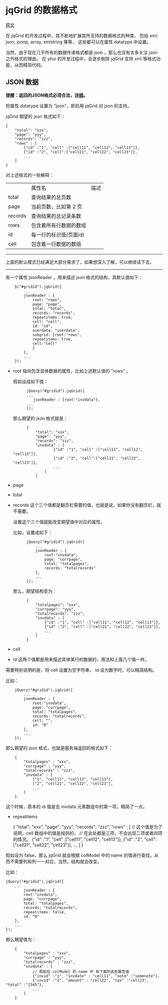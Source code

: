 # jqGrid 的数据格式

[原文](http://www.trirand.com/jqgridwiki/doku.php?id=wiki:retrieving_data)

在 jqGrid 的开发过程中，其不断地扩展其所支持的数据格式的种类，
包括 xml, json, jsonp, array, xmlstring 等等，
这些都可以在属性 datatype 中设置。

当然，由于现在几乎所有的数据传递格式都是 json ，那么也没有太多关注 json 之外格式的理由。
在 yhui 的开发过程中，会逐步剔除 jqGrid 支持 xml 等格式功能，从而精简代码。

## JSON 数据

**提醒：返回的JSON格式必须合法，[详细](http://www.json.org/json-zh.html)。**

将属性 datatype 设置为 "json"，即启用 jqGrid 对 json 的支持。

jqGrid 期望的 json 格式如下：

    { 
        "total": "xxx", 
        "page": "yyy", 
        "records": "zzz",
        "rows" : [
            {"id" :"1", "cell" :["cell11", "cell12", "cell13"]},
            {"id" :"2", "cell":["cell21", "cell22", "cell23"]},
            ...
        ]
    }

对上述格式的一些解释：
<table>
    <th>
        <td>属性名</td>
        <td>描述</td>
    </th>
    <tr>
        <td>total</td>
        <td>查询结果的总页数</td>
    </tr>
    <tr>
        <td>page</td>
        <td>当前页数，比如第 2 页</td>
    </tr>
    <tr>
        <td>records</td>
        <td>查询结果的总记录条数</td>
    </tr>
    <tr>
        <td>rows</td>
        <td>包含着所有行数据的数组</td>
    </tr>
    <tr>
        <td>id</td>
        <td>每一行的标识值(页面id)</td>
    </tr>
    <tr>
        <td>cell</td>
        <td>包含着一行数据的数组</td>
    </tr>
</table>

***
上面的默认模式已经满足大部分需求了，如果想深入了解，可以继续读下去。

***

有一个属性 jsonReader ，用来描述 json 格式的结构，其默认值如下：

        $("#gridid").jqGrid({
            ...
            jsonReader : {
                root: "rows",
                page: "page",
                total: "total",
                records: "records",
                repeatitems: true,
                cell: "cell",
                id: "id",
                userdata: "userdata",
                subgrid: {root:"rows", 
                repeatitems: true, 
                cell:"cell"
                }
            },
            ...
        });

* root 指向包含具体数据的属性，比如上述默认值的 "rows" 。

    假如设成如下值：

            jQuery("#gridid").jqGrid({
            ...
               jsonReader : {root:"invdata"},
            ...
            });
    那么期望的 json 格式就是：

            { 
                "total": "xxx", 
                "page": "yyy", 
                "records": "zzz",
                "invdata" : [
                        {"id" :"1", "cell" :["cell11", "cell12", "cell13"]},
                        {"id" :"2", "cell":["cell21", "cell22", "cell23"]},
                        ...
                    ]
                }
* page 
* total
* records 这个三个值都是翻页栏需要的值，也就是说，如果你没有翻页栏，就不需要。

    设置这个三个值就能改变期望值中对应的属性。

    比如，设置成如下：

            jQuery("#gridid").jqGrid({
                ...
                jsonReader : {
                    root:"invdata",
                    page: "currpage",
                    total: "totalpages",
                    records: "totalrecords"
                },
                ...
            });
    那么，期望结构变为：

            { 
                "totalpages": "xxx", 
                "currpage": "yyy",
                "totalrecords": "zzz",
                "invdata" : [
                    {"id" :"1", "cell" :["cell11", "cell12", "cell13"]},
                    {"id" :"2", "cell" :["cell21", "cell22", "cell23"]},
                    ...
                ]
            }      

* cell
* id 这两个值都是用来描述具体某行的数据的，用法和上面几个值一样。

需要特别说明的是，将 cell 设置为空字符串， id 设为数字时，可以精简结构。

比如：

        jQuery("#gridid").jqGrid({
            ...
            jsonReader : {
                root:"invdata",
                page: "currpage",
                total: "totalpages",
                records: "totalrecords",
                cell: "",
                id: "0"
            },
            ...
        });
那么期望的 json 格式，也就是服务端返回的格式如下：

        { 
            "totalpages" : "xxx", 
            "currpage" : "yyy",
            "totalrecords" : "zzz",
            "invdata" : [
                ["1", "cell11", "cell12", "cell13"],
                ["2", "cell21", "cell22", "cell23"],
                ...
            ]
        }
这个时候，原本的 id 值是去 invdata 元素数组中的第一项，精简了一点。

* repeatitems

    { 
        "total": "xxx", 
        "page": "yyy", 
        "records": "zzz",
        "rows" : [
            // 这个值是为了说明，cell 数组中的值是规则的，
            // 在此处都是三项，不会出现二项或者四项的情况。
            {"id" :"1", "cell" :["cell11", "cell12", "cell13"]},
            {"id" :"2", "cell":["cell21", "cell22", "cell23"]},
            ...
        ]
    }

假如设为 false，那么 jqGrid 就会根据 colModel 中的 name 的值进行查找，从而不需要列和列一一对应，当然，结构就会改变。

比如：

    jQuery("#gridid").jqGrid({
        ...
            jsonReader : {
            root:"invdata",
            page: "currpage",
            total: "totalpages",
            records: "totalrecords",
            repeatitems: false,
            id: "0"
        },
        ...
    });

那么期望值为：

        { 
            "totalpages" : "xxx", 
            "currpage" : "yyy",
            "totalrecords" : "zzz",
            "invdata" : [
                // 假如在 colModel 的 name 中 有下面的这些属性值
                {"invid" :"1", "invdate" : "cell11", "note" :"somenote"},
                {"invid" :"2", "amount" : "cell22", "tax" :"cell23", "total" :"2345"},
                ...
            ]
        }

